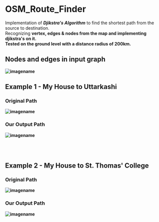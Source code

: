 # OSM_Route_Finder
Implementation of <b>_Djikstra's Algorithm_</b> to find the shortest path from the source to destination.</br>
Recognizing <b>vertex, edges & nodes from the map and implementing djikstra's on it.</br>
Tested on the ground level with a distance radius of <b>200km.</b></br>

## Nodes and edges in input graph
![imagename](https://github.com/shivanshjoshi28/OSM_Route_Finder/blob/master/Image/Nodes/STC_Nodes.png)
</br>
## Example 1 - My House to Uttarkashi
### Original Path
![imagename](https://github.com/shivanshjoshi28/OSM_Route_Finder/blob/master/Image/Uttarkashi_Map_Original.png)
### Our Output Path
![imagename](https://github.com/shivanshjoshi28/OSM_Route_Finder/blob/master/Image/Uttarkashi_OutputPath.png)

</br>
</br>

## Example 2 - My House to St. Thomas' College
### Original Path
![imagename](https://github.com/shivanshjoshi28/OSM_Route_Finder/blob/master/Image/STC_Map_Original.png)
### Our Output Path
![imagename](https://github.com/shivanshjoshi28/OSM_Route_Finder/blob/master/Image/STC_OutputPath.png)

